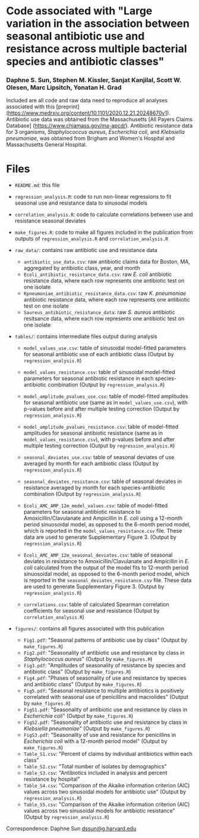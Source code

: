 # Code associated with "Large variation in the association between seasonal antibiotic use and resistance across multiple bacterial species and antibiotic classes"

### Daphne S. Sun, Stephen M. Kissler, Sanjat Kanjilal, Scott W. Olesen, Marc Lipsitch, Yonatan H. Grad

Included are all code and raw data need to reproduce all analyses associated with this [preprint] (https://www.medrxiv.org/content/10.1101/2020.12.21.20248670v1). Antibiotic use data was obtained from the Massachusetts [All Payers Claims Database] (https://www.chiamass.gov/ma-apcd/). Antibiotic resistance data for 3 organisms, *Staphylococcus aureus*, *Escherichia coli*, and *Klebsiella pneumoniae*, was obtained from Brigham and Women's Hospital and Massachusetts General Hospital. 

# Files 
- `README.md`: this file

- `regression_analysis.R`: code to run non-linear regressions to fit seasonal use and resistance data to sinusodal models
- `correlation_analysis.R`: code to calculate correlations between use and resistance seasonal deviates 
- `make_figures.R`: code to make all figures included in the publication from outputs of `regression_analysis.R` and `correlation_analysis.R`

- `raw_data/`: contains raw antibiotic use and resistance data
  - `antibiotic_use_data.csv`: raw antibiotic claims data for Boston, MA, aggregated by antibiotic class, year, and month
  - `Ecoli_antibiotic_resistance_data.csv`: raw *E. coli* antibiotic resistance data, where each row represents one antibiotic test on one isolate
  - `Kpneumoniae_antibiotic_resistance_data.csv`: raw *K. pneumoniae* antibiotic resistance data, where each row represents one antibiotic test on one isolate 
  - `Saureus_antibiotic_resistance_data`: raw *S. aureus* antibiotic resitsance data, where each row represents one antibiotic test on one isolate

- `tables/`: contains intermediate files output during analysis
  - `model_values_use.csv`: table of sinusoidal model-fitted parameters for seasonal antibiotic use of each antibiotic class (Output by `regression_analysis.R`)
  - `model_values_resistance.csv`: table of sinusoidal model-fitted parameters for seasonal antibiotic resistance in each species-antibiotic combination (Output by `regression_analysis.R`)
  
  - `model_amplitude_pvalues_use.csv`: table of model-fitted amplitudes for seasonal antibiotic use (same as in `model_values_use.csv`), with p-values before and after multiple testing correction (Output by `regression_analysis.R`)
  - `model_amplitude_pvalues_resistance.csv`: table of model-fitted amplitudes for seasonal antibiotic resistance (same as in `model_values_resistance.csv`), with p-values before and after multiple testing correction (Output by `regression_analysis.R`)
  
  - `seasonal_deviates_use.csv`: table of seasonal deviates of use averaged by month for each antibiotic class (Output by `regression_analysis.R`)
  - `seasonal_deviates_resistance.csv`: table of seasonal deviates in resistance averaged by month for each species-antibiotic combination (Output by `regression_analysis.R`)
  
  - `Ecoli_AMC_AMP_12m_model_values.csv`: table of model-fitted parameters for seasonal antibiotic resistance to Amoxicillin/Clavulanate and Ampicillin in *E. coli* using a 12-month period sinuosoidal model, as opposed to the 6-month period model, which is reported in the `model_values_resistance.csv` file. These data are used to generate Supplementary Figure 3. (Output by `regression_analysis.R`)
  - `Ecoli_AMC_AMP_12m_seasonal_deviates.csv`: table of seasonal deviates in resistance to Amoxicillin/Clavulanate and Ampicillin in *E. coli* calculated from the output of the model fits to 12-month period sinuosoidal model, as opposed to the 6-month period model, which is reported in the `seasonal_deviates_resistance.csv` file. These data are used to generate Supplementary Figure 3. (Output by `regression_analysis.R`)
  
  - `correlations.csv`: table of calculated Spearman correlation coefficients for seasonal use and resistance (Output by `correlation_analysis.R`)

- `figures/`: contains all figures associated with this publication
  - `Fig1.pdf`: "Seasonal patterns of antibiotic use by class" (Output by `make_figures.R`)
  - `Fig2.pdf`: "Seasonality of antibiotic use and resistance by class in *Staphylococcus aureus*" (Output by `make_figures.R`)
  - `Fig3.pdf`: "Amplitudes of seasonality of resistance by species and antibiotic class" (Output by `make_figures.R`)
  - `Fig4.pdf`: "Phases of seasonality of use and resistance by species and antibiotic class" (Output by `make_figures.R`)
  - `Fig5.pdf`: "Seasonal resistance to multiple antibiotics is positively correlated with seasonal use of penicillins and macrolides" (Output by `make_figures.R`)
  - `FigS1.pdf`: "Seasonality of antibiotic use and resistance by class in *Escherichia coli*" (Output by `make_figures.R`)
  - `FigS2.pdf`: "Seasonality of antibiotic use and resistance by class in *Klebsiella pneumoniae*" (Output by `make_figures.R`)
  - `FigS3.pdf`: "Seasonality of use and resistance for penicillins in *Escherichia coli* with a 12-month period model" (Output by `make_figures.R`)
  - `Table_S1.csv`: "Percent of claims by individual antibiotics within each class"
  - `Table_S2.csv`: "Total number of isolates by demographics"
  - `Table_S3.csv`: "Antibiotics included in analysis and percent resistance by hospital"
  - `Table_S4.csv`: "Comparison of the Akaike information criterion (AIC) values across two sinusoidal models for antibiotic use" (Output by `regression_analysis.R`)
  - `Table_S5.csv`: "Comparison of the Akaike information criterion (AIC) values across two sinusoidal models for antibiotic resistance" (Output by `regression_analysis.R`)
  

Correspondence: Daphne Sun <dssun@g.harvard.edu>